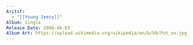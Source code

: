 ```yaml
---
Aritst:
  - "[[Young Jeezy]]"
Album: Single
Release Date: 2008-06-03
Album Art: https://upload.wikimedia.org/wikipedia/en/b/b9/Put_on.jpg
---
```


